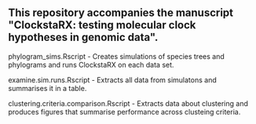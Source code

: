 This repository accompanies the manuscript "ClockstaRX: testing molecular clock hypotheses in genomic data".
------------------------------------------------------------------------------------------------------------

phylogram_sims.Rscript - Creates simulations of species trees and phylograms and runs ClockstaRX on each data set.

examine.sim.runs.Rscript - Extracts all data from simulatons and summarises it in a table.

clustering.criteria.comparison.Rscript - Extracts data about clustering and produces figures that summarise performance across clusteing criteria.


